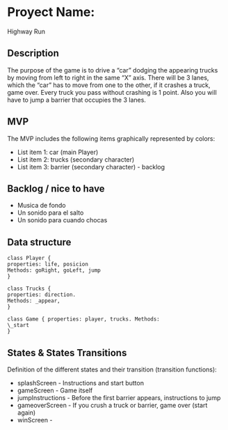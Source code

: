 # Proyect Name:
Highway Run

## Description
The purpose of the game is to drive a “car” dodging the appearing trucks by moving from left to right in the same “X” axis. There will be 3 lanes, which the “car” has to move from one to the other, if it crashes a truck, game over. Every truck you pass without crashing is 1 point. Also you will have to jump a barrier that occupies the 3 lanes.

## MVP
The MVP includes the following items graphically represented by colors:
- List item 1: car (main Player)
- List item 2: trucks (secondary character)
- List item 3: barrier (secondary character) - backlog

## Backlog / nice to have
- Musica de fondo
- Un sonido para el salto
- Un sonido para cuando chocas

## Data structure
```
class Player {
properties: life, posicion
Methods: goRight, goLeft, jump
}

class Trucks {
properties: direction.
Methods: _appear,     
}

class Game { properties: player, trucks. Methods:
\_start
}
```

## States & States Transitions
Definition of the different states and their transition (transition functions):
- splashScreen - Instructions and start button
- gameScreen - Game itself
- jumpInstructions - Before the first barrier appears, instructions to jump
- gameoverScreen - If you crush a truck or barrier, game over (start again)
- winScreen -
